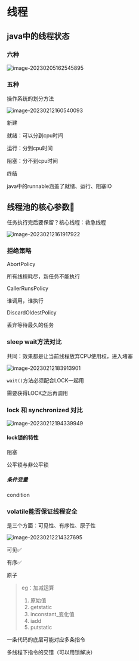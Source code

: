 # 线程



## java中的线程状态



### 六种

![image-20230205162545895](https://xingqiu-tuchuang-1256524210.cos.ap-shanghai.myqcloud.com/3978/image-20230205162545895.png)



### 五种

操作系统的划分方法

![image-20230212160540093](https://xingqiu-tuchuang-1256524210.cos.ap-shanghai.myqcloud.com/3978/image-20230212160540093.png)

新建

就绪：可以分到cpu时间

运行：分到cpu时间

阻塞：分不到cpu时间

终结

java中的runnable涵盖了就绪、运行、阻塞IO





## 线程池的核心参数🌟

任务执行完后要保留？核心线程：救急线程

![image-20230212161917922](https://xingqiu-tuchuang-1256524210.cos.ap-shanghai.myqcloud.com/3978/image-20230212161917922.png)



### 拒绝策略

AbortPolicy

所有线程耗尽，新任务不能执行



CallerRunsPolicy

谁调用，谁执行



DiscardOldestPolicy

丢弃等待最久的任务



### sleep wait方法对比

共同：效果都是让当前线程放弃CPU使用权，进入堵塞

![image-20230212183913901](https://xingqiu-tuchuang-1256524210.cos.ap-shanghai.myqcloud.com/3978/image-20230212183913901.png)



`wait()`方法必须配合LOCK一起用

需要获得LOCK之后再调用





### lock 和 synchronized 对比

![image-20230212194339949](https://xingqiu-tuchuang-1256524210.cos.ap-shanghai.myqcloud.com/3978/image-20230212194339949.png)



#### lock锁的特性

阻塞



公平锁与非公平锁



##### 条件变量

condition



### volatile能否保证线程安全

是三个方面：可见性、有序性、原子性

![image-20230212214327695](https://xingqiu-tuchuang-1256524210.cos.ap-shanghai.myqcloud.com/3978/image-20230212214327695.png)

可见✅

有序✅

原子

> eg：加减运算
>
> 1. 原始值
> 2. getstatic
> 3. inconstant_变化值
> 4. iadd
> 5. putstatic



一条代码的底层可能对应多条指令

多线程下指令的交错（可以用锁解决）